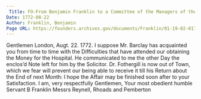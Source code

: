 ```yaml
---
 Title: FO-From Benjamin Franklin to a Committee of the Managers of the Pennsylvania Hospital, 22 August 1772
Date: 1772-08-22
Author: Franklin, Benjamin
Page URL: https://founders.archives.gov/documents/Franklin/01-19-02-0175
---
```


Gentlemen
London, Augt. 22. 1772.
I suppose Mr. Barclay has acquainted you from time to time with the Difficulties that have attended our obtaining the Money for the Hospital. He communicated to me the other Day the enclos’d Note left for him by the Solicitor. Dr. Fothergill is now out of Town, which we fear will prevent our being able to receive it till his Return about the End of next Month: I hope the Affair may be finished soon after to your Satisfaction. I am, very respectfully Gentlemen, Your most obedient humble Servant
B Franklin
Messrs Reynell, Rhoads and Pemberton

